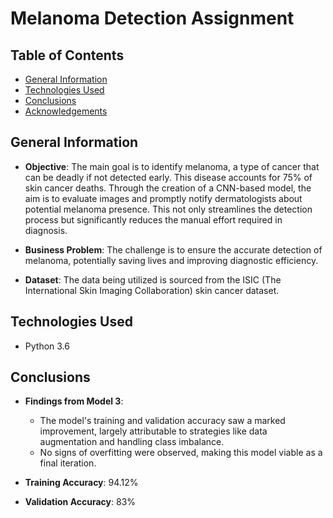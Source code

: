 # Melanoma Detection Assignment

## Table of Contents
- [General Information](#general-information)
- [Technologies Used](#technologies-used)
- [Conclusions](#conclusions)
- [Acknowledgements](#acknowledgements)
  
<!-- You can include any other section that is pertinent to your problem -->

## General Information
- **Objective**: The main goal is to identify melanoma, a type of cancer that can be deadly if not detected early. This disease accounts for 75% of skin cancer deaths. Through the creation of a CNN-based model, the aim is to evaluate images and promptly notify dermatologists about potential melanoma presence. This not only streamlines the detection process but significantly reduces the manual effort required in diagnosis.
  
- **Business Problem**: The challenge is to ensure the accurate detection of melanoma, potentially saving lives and improving diagnostic efficiency.
  
- **Dataset**: The data being utilized is sourced from the ISIC (The International Skin Imaging Collaboration) skin cancer dataset.

## Technologies Used
- Python 3.6

## Conclusions
- **Findings from Model 3**: 
    - The model's training and validation accuracy saw a marked improvement, largely attributable to strategies like data augmentation and handling class imbalance.
    - No signs of overfitting were observed, making this model viable as a final iteration.

- **Training Accuracy**: 94.12%
- **Validation Accuracy**: 83%
